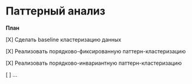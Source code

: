 # Паттерный анализ

**План**

[X] Сделать baseline кластеризацию данных

[X] Реализовать порядково-фиксированную паттерн-кластеризацию

[X] Реализовать порядково-инвариантную паттерн-кластеризацию 

[ ] ...

